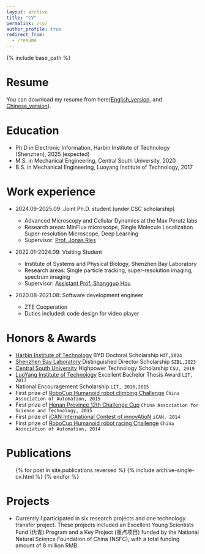 ```yaml
---
layout: archive
title: "CV"
permalink: /cv/
author_profile: true
redirect_from:
  - /resume
---
```


{% include base_path %}


Resume
======
You can download my resume from here([English_version](https://github.com/hitsh95/shahao/blob/master/files/沙浩简历(英文)_20241122.pdf), and [Chinese_version](https://github.com/hitsh95/shahao/blob/master/files/沙浩简历(中文)_20241122.pdf)).

Education
======
* Ph.D in Electronic Information, Harbin Institute of Technology (Shenzhen), 2025 (expected)
* M.S. in Mechanical Engineering, Central South University, 2020
* B.S. in Mechanical Engineering, Luoyang Institute of Technology, 2017

Work experience
======
* 2024.09-2025.09: Joint Ph.D. student (under CSC scholarship)
  * Advanced Microscopy and Cellular Dynamics at the Max Perutz labs
  * Research areas: MinFlux microscope, Single Molecule Localization Super-resolution Microscope, Deep Learning
  * Supervisor: [Prof. Jonas Ries](https://rieslab.de/)

* 2022.01-2024.09: Visiting Student
  * Institute of Systems and Physical Biology, Shenzhen Bay Laboratory
  * Research areas: Single particle tracking, super-resolution imaging, spectrum imaging
  * Supervisor: [Assistant Prof. Shangguo Hou](https://www.szbl.ac.cn/en/scientificresearch/researchteam/2044.html) 
    
* 2020.08-2021.08: Software development engineer
  * ZTE Cooperation
  * Duties included: code design for video player
  
Honors & Awards
======
* [Harbin Institute of Technology](http://global.hitsz.edu.cn/) BYD Doctoral Scholarship `HIT,2024`
* [Shenzhen Bay Laboratory](https://www.szbl.ac.cn/) Distinguished Director Scholarship `SZBL,2023`
* [Central South University](https://en.csu.edu.cn/) Highpower Technology Scholarship  `CSU, 2019`
* [LuoYang Institute of Technology](https://www.lit.edu.cn/) Excellent Bachelor Thesis Award `LIT, 2017`
* National Encouragement Scholarship `LIT, 2016,2015`
* First prize of [RoboCup Humanoid robot climbing Challenge](http://crc.drct-caa.org.cn/index.php/race?catid=2) `China Association of Automation, 2015`
* First prize of [Henan Province 12th Challenge Cup](https://www.tiaozhanbei.net/) `China Association for Science and Technology, 2015`
* First prize of [iCAN International Contest of innovAtioN](http://www.g-ican.com/home/index) `iCAN, 2014`
* First prize of [RoboCup Humanoid robot racing Challenge](http://crc.drct-caa.org.cn/index.php/race?catid=2) `China Association of Automation, 2014`

Publications
======
  <ul>{% for post in site.publications reversed %}
    {% include archive-single-cv.html %}
  {% endfor %}</ul>
  
  
Projects
======
* Currently I participated in six research projects and one technology transfer project. These projects included an Excellent Young Scientists Fund (优青) Program and a Key Project (重点项目) funded by the National Natural Science Foundation of China (NSFC), with a total funding amount of 8 million RMB.

